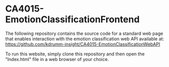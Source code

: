 # CA4015-EmotionClassificationFrontend
The following repository contains the source code for a standard web page that enables interaction with the emotion classification web API available at: https://github.com/kdrumm-insight/CA4015-EmotionClassificationWebAPI

To run this website, simply clone this repository and then open the "Index.html" file in a web browser of your choice.
